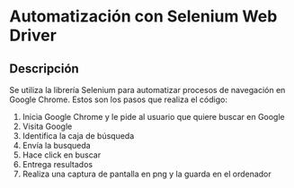 # Automatización con Selenium Web Driver 

## Descripción 

Se utiliza la librería Selenium para automatizar procesos de navegación en Google Chrome. 
Estos son los pasos que realiza el código: 

1. Inicia Google Chrome y le pide al usuario que quiere buscar en Google
2. Visita Google 
3. Identifica la caja de búsqueda
4. Envía la busqueda
5. Hace click en buscar
6. Entrega resultados 
7. Realiza una captura de pantalla en png y la guarda en el ordenador 
